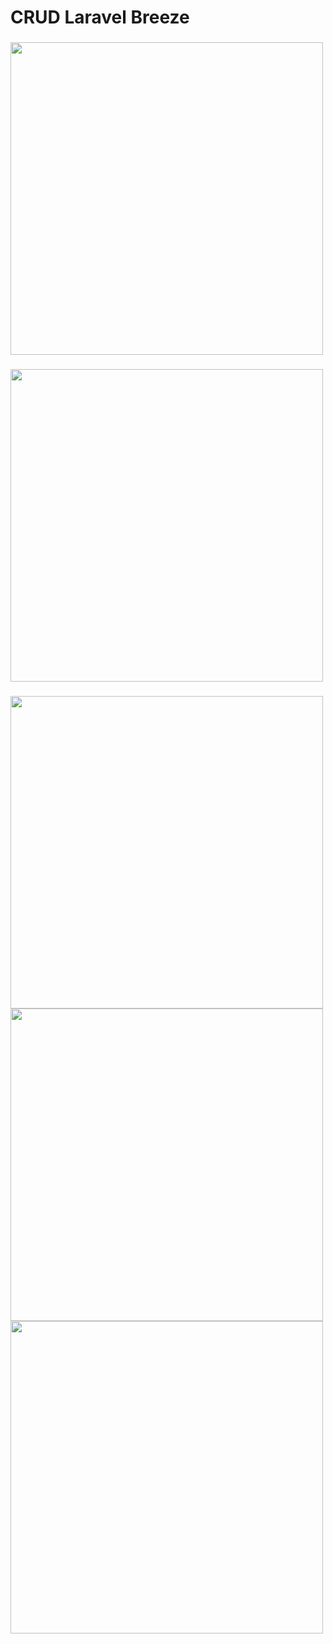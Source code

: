 <h1 align="left">CRUD Laravel Breeze</h1>

###

<img align="center" height="500" src="[https://media.discordapp.net/attachments/1012149967785312408/1120896343850885140/Screenshot_20230620-231218_TaskTodayAppSab.jpg?width=269&height=598](https://discord.com/channels/914572071114264656/914572071114264659/1137018836634324992)"  />

###

<img align="center" height="500" src="[https://media.discordapp.net/attachments/1012149967785312408/1120896343616016474/Screenshot_20230620-231223_TaskTodayAppSab.jpg?width=269&height=598](https://discord.com/channels/914572071114264656/914572071114264659/1137019766549250078)"  />

###

<img align="center" height="500" src="[https://media.discordapp.net/attachments/1012149967785312408/1120896344119316550/Screenshot_20230620-231214_TaskTodayAppSab.jpg?width=269&height=598](https://discord.com/channels/914572071114264656/914572071114264659/1137019935239962685)https://discord.com/channels/914572071114264656/914572071114264659/1137019935239962685"  />

<img align="center" height="500" src="[[https://media.discordapp.net/attachments/1012149967785312408/1120896344119316550/Screenshot_20230620-231214_TaskTodayAppSab.jpg?width=269&height=598](https://discord.com/channels/914572071114264656/914572071114264659/1137019935239962685)https://discord.com/channels/914572071114264656/914572071114264659/1137019935239962685](https://discord.com/channels/914572071114264656/914572071114264659/1137020224651132989)https://discord.com/channels/914572071114264656/914572071114264659/1137020224651132989"  />

<img align="center" height="500" src="[[https://media.discordapp.net/attachments/1012149967785312408/1120896344119316550/Screenshot_20230620-231214_TaskTodayAppSab.jpg?width=269&height=598](https://discord.com/channels/914572071114264656/914572071114264659/1137019935239962685)https://discord.com/channels/914572071114264656/914572071114264659/1137019935239962685](https://discord.com/channels/914572071114264656/914572071114264659/1137020404104429619)https://discord.com/channels/914572071114264656/914572071114264659/1137020404104429619"  />

###

